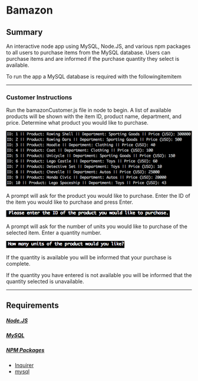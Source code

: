 # **Bamazon**
 
## **Summary**
 
An interactive node app using MySQL, Node.JS, and various npm packages to all users to purchase items from the MySQL database. Users can purchase items and are informed if the purchase quantity they select is available.
 
To run the app a MySQL database is required with the followingitemitem
 
***
 
### **Customer Instructions**
 
Run the bamazonCustomer.js file in node to begin. A list of available products will be shown with the item ID, product name, department, and price. Determine what product you would like to purchase.
 
![Customer](Images/item-list.png)
 
A prompt will ask for the product you would like to purchase. Enter the ID of the item you would like to purchase and press Enter.
 
![Customer](Images/ID-prompt.png)
 
A prompt will ask for the number of units you would like to purchase of the selected item. Enter a quantity number.

![Customer](Images/quantity-prompt.png)
 
If the quantity is available you will be informed that your purchase is complete.

If the quantity you have entered is not available you will be informed that the quantity selected is unavailable.

***

## **Requirements**

##### [Node.JS](https://nodejs.org/en/download/)
##### [MySQL](https://www.mysql.com/downloads/)
##### [NPM Packages](https://www.npmjs.com)
* [Inquirer](https://www.npmjs.com/package/inquirer)
* [mysql](https://www.npmjs.com/package/mysql)

